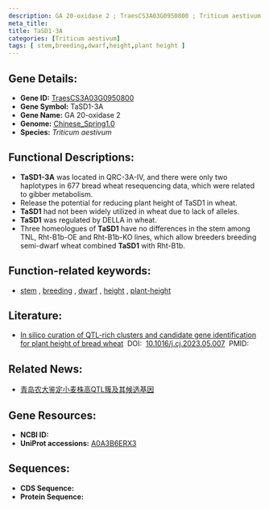```yaml
---
description: GA 20-oxidase 2 ; TraesCS3A03G0950800 ; Triticum aestivum
meta_title:
title: TaSD1-3A
categories: [Triticum aestivum]
tags: [ stem,breeding,dwarf,height,plant height ]
---
```


## Gene Details:
- **Gene ID:**	[TraesCS3A03G0950800](https://ensembl.gramene.org/Triticum_aestivum/Gene/Summary?g=TraesCS3A03G0950800)
- **Gene Symbol:** TaSD1-3A
- **Gene Name:** GA 20-oxidase 2
- **Genome:** [Chinese_Spring1.0](https://ensembl.gramene.org/Triticum_aestivum/Info/Index)
- **Species:** *Triticum aestivum*

## Functional Descriptions:
   - **TaSD1-3A** was located in QRC-3A-IV, and there were only two haplotypes in 677 bread wheat resequencing data, which were related to gibber metabolism.
   - Release the potential for reducing plant height of TaSD1 in wheat.
   - **TaSD1** had not been widely utilized in wheat due to lack of alleles.
   - **TaSD1** was regulated by DELLA in wheat.
   - Three homeologues of **TaSD1** have no differences in the stem among TNL, Rht-B1b-OE and Rht-B1b-KO lines, which allow breeders breeding semi-dwarf wheat combined **TaSD1** with Rht-B1b.

## Function-related keywords:
   - [stem](/tags/stem/)&nbsp;,&nbsp;[breeding](/tags/breeding/)&nbsp;,&nbsp;[dwarf](/tags/dwarf/)&nbsp;,&nbsp;[height](/tags/height/)&nbsp;,&nbsp;[plant-height](/tags/plant-height/)

## Literature:
   - [In silico curation of QTL-rich clusters and candidate gene identification for plant height of bread wheat]( https://www.sciencedirect.com/science/article/pii/S2214514123000818)&nbsp;&nbsp;DOI:&nbsp;&nbsp;[10.1016/j.cj.2023.05.007](https://www.sciencedirect.com/science/article/pii/S2214514123000818)&nbsp;&nbsp;PMID:&nbsp;&nbsp;[](https://pubmed.ncbi.nlm.nih.gov//)

## Related News:
   - [青岛农大鉴定小麦株高QTL簇及其候选基因](https://mp.weixin.qq.com/s?__biz=MzIyOTY2NDYyNQ==&mid=2247576896&idx=6&sn=ef38ccafece8d11a02f7fb8cb34bca7b&chksm=e968c6f5255c1de3d0f5423279a6ed93bc9cc13115745bd8eaac9438f3decf3ebf4c773ee788&scene=27#wechat_redirect)

## Gene Resources:
- **NCBI ID:**  [](https://www.ncbi.nlm.nih.gov/gene/?term=)
- **UniProt accessions:** [A0A3B6ERX3](https://www.uniprot.org/uniprotkb/A0A3B6ERX3/entry)



## Sequences:
- **CDS Sequence:**
- **Protein Sequence:**
